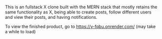 This is an fullstack X clone built with the MERN stack that mostly retains the same functionality as X, being able to create posts, follow different users and view their posts, and having notifications. 

To view the finished product, go to https://y-fqbu.onrender.com/ (may take a while to load)
